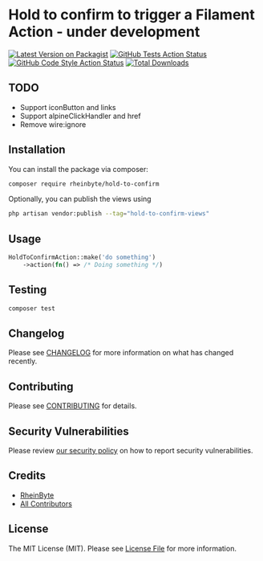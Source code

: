 # Hold to confirm to trigger a Filament Action - under development

[![Latest Version on Packagist](https://img.shields.io/packagist/v/rheinbyte/hold-to-confirm.svg?style=flat-square)](https://packagist.org/packages/rheinbyte/hold-to-confirm)
[![GitHub Tests Action Status](https://img.shields.io/github/actions/workflow/status/rheinbyte/hold-to-confirm/run-tests.yml?branch=main&label=tests&style=flat-square)](https://github.com/rheinbyte/hold-to-confirm/actions?query=workflow%3Arun-tests+branch%3Amain)
[![GitHub Code Style Action Status](https://img.shields.io/github/actions/workflow/status/rheinbyte/hold-to-confirm/fix-php-code-styling.yml?branch=main&label=code%20style&style=flat-square)](https://github.com/rheinbyte/hold-to-confirm/actions?query=workflow%3A"Fix+PHP+code+styling"+branch%3Amain)
[![Total Downloads](https://img.shields.io/packagist/dt/rheinbyte/hold-to-confirm.svg?style=flat-square)](https://packagist.org/packages/rheinbyte/hold-to-confirm)

## TODO

- Support iconButton and links
- Support alpineClickHandler and href
- Remove wire:ignore

## Installation

You can install the package via composer:

```bash
composer require rheinbyte/hold-to-confirm
```

Optionally, you can publish the views using

```bash
php artisan vendor:publish --tag="hold-to-confirm-views"
```

## Usage

```php
HoldToConfirmAction::make('do something')
    ->action(fn() => /* Doing something */)
```

## Testing

```bash
composer test
```

## Changelog

Please see [CHANGELOG](CHANGELOG.md) for more information on what has changed recently.

## Contributing

Please see [CONTRIBUTING](.github/CONTRIBUTING.md) for details.

## Security Vulnerabilities

Please review [our security policy](../../security/policy) on how to report security vulnerabilities.

## Credits

- [RheinByte](https://github.com/rheinbyte)
- [All Contributors](../../contributors)

## License

The MIT License (MIT). Please see [License File](LICENSE.md) for more information.
